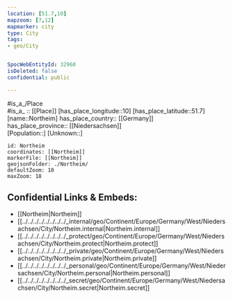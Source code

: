 ```yaml
---
location: [51.7,10] 
mapzoom: [7,12] 
mapmarker: city 
type: City
tags:
- geo/City


SpocWebEntityId: 32960
isDeleted: false
confidential: public

---
```

#is_a_/Place  
#is_a_ :: [[Place]] 
[has_place_longitude::10] 
[has_place_latitude::51.7] 
[name::Northeim] 
has_place_country:: [[Germany]]  
has_place_province:: [[Niedersachsen]]  
[Population::] 
[Unknown::] 


```leaflet
id: Northeim
coordinates: [[Northeim]] 
markerFile: [[Northeim]] 
geojsonFolder: ./Northeim/
defaultZoom: 10 
maxZoom: 18
```


## Confidential Links & Embeds: 
- [[Northeim|Northeim]]  
- [[../../../../../../../../_internal/geo/Continent/Europe/Germany/West/Niedersachsen/City/Northeim.internal|Northeim.internal]] 
- [[../../../../../../../../_protect/geo/Continent/Europe/Germany/West/Niedersachsen/City/Northeim.protect|Northeim.protect]] 
- [[../../../../../../../../_private/geo/Continent/Europe/Germany/West/Niedersachsen/City/Northeim.private|Northeim.private]] 
- [[../../../../../../../../_personal/geo/Continent/Europe/Germany/West/Niedersachsen/City/Northeim.personal|Northeim.personal]] 
- [[../../../../../../../../_secret/geo/Continent/Europe/Germany/West/Niedersachsen/City/Northeim.secret|Northeim.secret]] 
